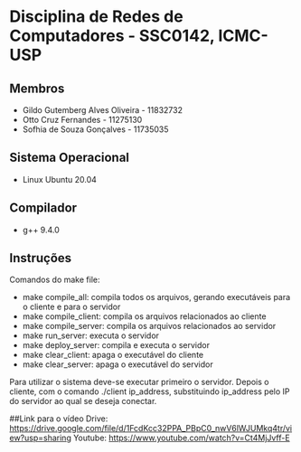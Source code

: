 # Disciplina de Redes de Computadores - SSC0142, ICMC-USP

## Membros

- Gildo Gutemberg Alves Oliveira - 11832732
- Otto Cruz Fernandes - 11275130
- Sofhia de Souza Gonçalves - 11735035

## Sistema Operacional

- Linux Ubuntu 20.04

## Compilador

- g++ 9.4.0

## Instruções

Comandos do make file:

- make compile_all: compila todos os arquivos, gerando executáveis para o cliente e para o servidor
- make compile_client: compila os arquivos relacionados ao cliente
- make compile_server: compila os arquivos relacionados ao servidor
- make run_server: executa o servidor
- make deploy_server: compila e executa o servidor
- make clear_client: apaga o executável do cliente
- make clear_server: apaga o executável do servidor

Para utilizar o sistema deve-se executar primeiro o servidor. Depois o cliente, com o comando ./client ip_address, substituindo ip_address pelo IP do servidor ao qual se deseja conectar.

##Link para o vídeo
Drive: https://drive.google.com/file/d/1FcdKcc32PPA_PBpC0_nwV6lWJUMkq4tr/view?usp=sharing
Youtube: https://www.youtube.com/watch?v=Ct4MjJvff-E
